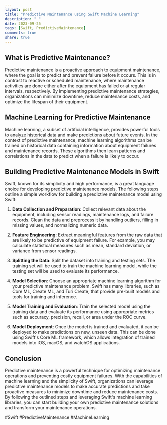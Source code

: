 ```yaml
---
layout: post
title: "Predictive Maintenance using Swift Machine Learning"
description: " "
date: 2023-09-25
tags: [Swift, PredictiveMaintenance]
comments: true
share: true
---
```


## What is Predictive Maintenance?

Predictive maintenance is a proactive approach to equipment maintenance, where the goal is to predict and prevent failure before it occurs. This is in contrast to reactive or scheduled maintenance, where maintenance activities are done either after the equipment has failed or at regular intervals, respectively. By implementing predictive maintenance strategies, organizations can minimize downtime, reduce maintenance costs, and optimize the lifespan of their equipment.

## Machine Learning for Predictive Maintenance

Machine learning, a subset of artificial intelligence, provides powerful tools to analyze historical data and make predictions about future events. In the context of predictive maintenance, machine learning algorithms can be trained on historical data containing information about equipment failures and maintenance records. These algorithms then learn patterns and correlations in the data to predict when a failure is likely to occur.

## Building Predictive Maintenance Models in Swift

Swift, known for its simplicity and high performance, is a great language choice for developing predictive maintenance models. The following steps outline a simple workflow for building a predictive maintenance model using Swift:

1. **Data Collection and Preparation**: Collect relevant data about the equipment, including sensor readings, maintenance logs, and failure records. Clean the data and preprocess it by handling outliers, filling in missing values, and normalizing numeric data.

2. **Feature Engineering**: Extract meaningful features from the raw data that are likely to be predictive of equipment failure. For example, you may calculate statistical measures such as mean, standard deviation, or variance from sensor readings.

3. **Splitting the Data**: Split the dataset into training and testing sets. The training set will be used to train the machine learning model, while the testing set will be used to evaluate its performance.

4. **Model Selection**: Choose an appropriate machine learning algorithm for your predictive maintenance problem. Swift has many libraries, such as Core ML, Create ML, and Turi Create, that provide pre-built models and tools for training and inference.

5. **Model Training and Evaluation**: Train the selected model using the training data and evaluate its performance using appropriate metrics such as accuracy, precision, recall, or area under the ROC curve.

6. **Model Deployment**: Once the model is trained and evaluated, it can be deployed to make predictions on new, unseen data. This can be done using Swift's Core ML framework, which allows integration of trained models into iOS, macOS, and watchOS applications.

## Conclusion

Predictive maintenance is a powerful technique for optimizing maintenance operations and preventing costly equipment failures. With the capabilities of machine learning and the simplicity of Swift, organizations can leverage predictive maintenance models to make accurate predictions and take proactive measures to minimize downtime and reduce maintenance costs. By following the outlined steps and leveraging Swift's machine learning libraries, you can start building your own predictive maintenance solutions and transform your maintenance operations.

#Swift #PredictiveMaintenance #MachineLearning